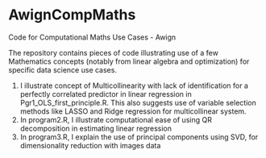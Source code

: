 # AwignCompMaths
Code for Computational Maths Use Cases - Awign

The repository contains pieces of code illustrating use of a few Mathematics concepts (notably from linear algebra and optimization) for specific data science use cases.

1. I illustrate concept of Multicollinearity with lack of identification for a perfectly correlated predictor in linear regression in Pgr1_OLS_first_principle.R. This also suggests use of variable selection methods like LASSO and Ridge regression for multicollinear system.
2. In program2.R, I illustrate computational ease of using QR decomposition in estimating linear regression
3. In program3.R, I explain the use of principal components using SVD, for dimensionality reduction with images data
